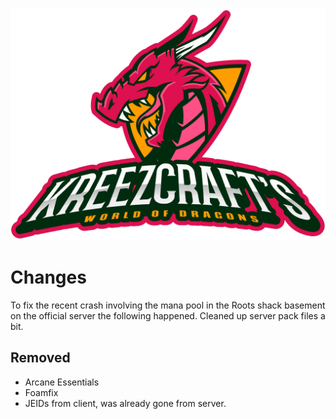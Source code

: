 ![WOD LOGO](https://github.com/kreezxil/kreezcraft.com/blob/master/clean-background.png)

# Changes

To fix the recent crash involving the mana pool in the Roots shack basement on the official server the following happened. Cleaned up server pack files a bit.

## Removed
- Arcane Essentials
- Foamfix
- JEIDs from client, was already gone from server.
